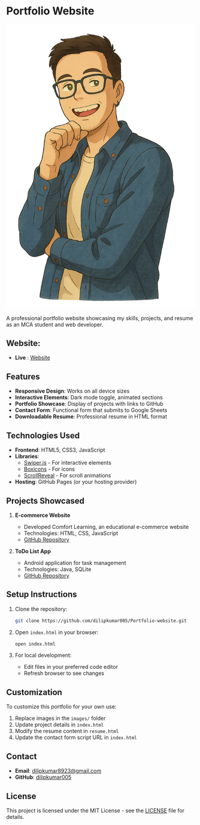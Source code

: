 # Portfolio Website

![Portfolio Preview](images/home.png)

A professional portfolio website showcasing my skills, projects, and resume as an MCA student and web developer.

## **Website**: 
- **Live** : [Website](https://dilipkumar005.github.io/Portfolio-website/)

## Features

- **Responsive Design**: Works on all device sizes
- **Interactive Elements**: Dark mode toggle, animated sections
- **Portfolio Showcase**: Display of projects with links to GitHub
- **Contact Form**: Functional form that submits to Google Sheets
- **Downloadable Resume**: Professional resume in HTML format

## Technologies Used

- **Frontend**: HTML5, CSS3, JavaScript
- **Libraries**: 
  - [Swiper.js](https://swiperjs.com/) - For interactive elements
  - [Boxicons](https://boxicons.com/) - For icons
  - [ScrollReveal](https://scrollrevealjs.org/) - For scroll animations
- **Hosting**: GitHub Pages (or your hosting provider)

## Projects Showcased

1. **E-commerce Website**
   - Developed Comfort Learning, an educational e-commerce website
   - Technologies: HTML, CSS, JavaScript
   - [GitHub Repository](https://github.com/dilipkumar005/E-Com-Website.git)

2. **ToDo List App**  
   - Android application for task management
   - Technologies: Java, SQLite
   - [GitHub Repository](https://github.com/dilipkumar005/To-Do-application.git)

## Setup Instructions

1. Clone the repository:
   ```bash
   git clone https://github.com/dilipkumar005/Portfolio-website.git
   ```

2. Open `index.html` in your browser:
   ```bash
   open index.html
   ```

3. For local development:
   - Edit files in your preferred code editor
   - Refresh browser to see changes

## Customization

To customize this portfolio for your own use:

1. Replace images in the `images/` folder
2. Update project details in `index.html`
3. Modify the resume content in `resume.html`
4. Update the contact form script URL in `index.html`

## Contact

- **Email**: [dilipkumar8923@gmail.com](mailto:dilipkumar8923@gmail.com)
- **GitHub**: [dilipkumar005](https://github.com/dilipkumar005)

## License

This project is licensed under the MIT License - see the [LICENSE](LICENSE) file for details.
